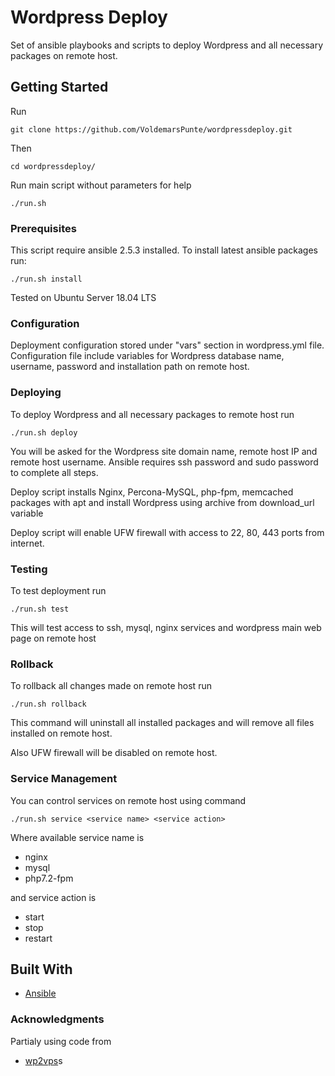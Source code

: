 # Wordpress Deploy

Set of ansible playbooks and scripts to deploy Wordpress and all necessary packages
on remote host.

## Getting Started

Run
``` 
git clone https://github.com/VoldemarsPunte/wordpressdeploy.git
```
Then
``` 
cd wordpressdeploy/
```
Run main script without parameters for help
```
./run.sh
```
### Prerequisites

This script require ansible 2.5.3 installed. To install latest ansible packages run:
```
./run.sh install
```
Tested on Ubuntu Server 18.04 LTS

### Configuration

Deployment configuration stored under "vars" section in wordpress.yml file. 
Configuration file include variables for Wordpress database name, username, password and installation path on remote host.

### Deploying

To deploy Wordpress and all necessary packages to remote host run
```
./run.sh deploy
```
You will be asked for the Wordpress site domain name, remote host IP and remote host username.
Ansible requires ssh password and sudo password to complete all steps.

Deploy script installs Nginx, Percona-MySQL, php-fpm, memcached packages with apt 
and install Wordpress using archive from download_url variable

Deploy script will enable UFW firewall with access to 22, 80, 443 ports from internet.  

### Testing

To test deployment run
```
./run.sh test
```
This will test access to ssh, mysql, nginx services and wordpress main web page on remote host


### Rollback

To rollback all changes made on remote host run
```
./run.sh rollback
```
This command will uninstall all installed packages and will remove all files installed on remote host.

Also UFW firewall will be disabled on remote host.


### Service Management

You can control services on remote host using command
```
./run.sh service <service name> <service action>
```
Where available service name is 
* nginx 
* mysql
* php7.2-fpm

and service action is 
* start
* stop
* restart


## Built With

* [Ansible](https://www.ansible.com)


### Acknowledgments
Partialy using code from 
* [wp2vps](https://github.com/DmitriyLyalyuev/wp2vp)s

